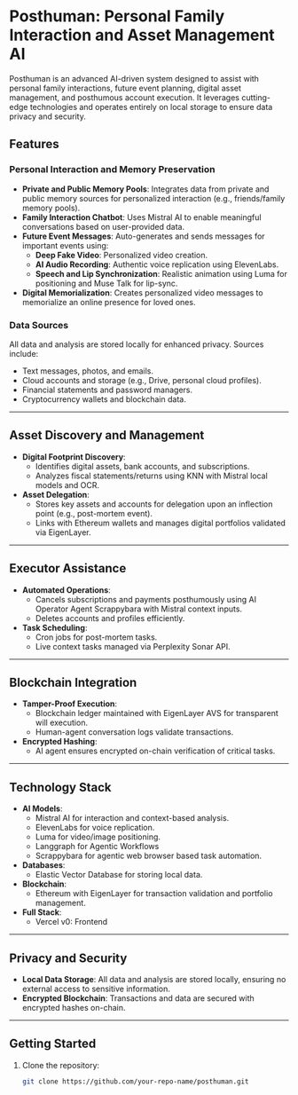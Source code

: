 # Posthuman: Personal Family Interaction and Asset Management AI

Posthuman is an advanced AI-driven system designed to assist with personal family interactions, future event planning, digital asset management, and posthumous account execution. It leverages cutting-edge technologies and operates entirely on local storage to ensure data privacy and security.

## Features

### Personal Interaction and Memory Preservation
- **Private and Public Memory Pools**: Integrates data from private and public memory sources for personalized interaction (e.g., friends/family memory pools).
- **Family Interaction Chatbot**: Uses Mistral AI to enable meaningful conversations based on user-provided data.
- **Future Event Messages**: Auto-generates and sends messages for important events using:
  - **Deep Fake Video**: Personalized video creation.
  - **AI Audio Recording**: Authentic voice replication using ElevenLabs.
  - **Speech and Lip Synchronization**: Realistic animation using Luma for positioning and Muse Talk for lip-sync.
- **Digital Memorialization**: Creates personalized video messages to memorialize an online presence for loved ones.

### Data Sources
All data and analysis are stored locally for enhanced privacy. Sources include:
- Text messages, photos, and emails.
- Cloud accounts and storage (e.g., Drive, personal cloud profiles).
- Financial statements and password managers.
- Cryptocurrency wallets and blockchain data.

---

## Asset Discovery and Management
- **Digital Footprint Discovery**:
  - Identifies digital assets, bank accounts, and subscriptions.
  - Analyzes fiscal statements/returns using KNN with Mistral local models and OCR.
- **Asset Delegation**:
  - Stores key assets and accounts for delegation upon an inflection point (e.g., post-mortem event).
  - Links with Ethereum wallets and manages digital portfolios validated via EigenLayer.

---

## Executor Assistance
- **Automated Operations**:
  - Cancels subscriptions and payments posthumously using AI Operator Agent Scrappybara with Mistral context inputs.
  - Deletes accounts and profiles efficiently.
- **Task Scheduling**:
  - Cron jobs for post-mortem tasks.
  - Live context tasks managed via Perplexity Sonar API.

---

## Blockchain Integration
- **Tamper-Proof Execution**:
  - Blockchain ledger maintained with EigenLayer AVS for transparent will execution.
  - Human-agent conversation logs validate transactions.
- **Encrypted Hashing**:
  - AI agent ensures encrypted on-chain verification of critical tasks.

---

## Technology Stack
- **AI Models**:
  - Mistral AI for interaction and context-based analysis.
  - ElevenLabs for voice replication.
  - Luma for video/image positioning.
  - Langgraph for Agentic Workflows
  - Scrappybara for agentic web browser based task automation.
- **Databases**:
  - Elastic Vector Database for storing local data.
- **Blockchain**:
  - Ethereum with EigenLayer for transaction validation and portfolio management.
- **Full Stack**:
  - Vercel v0: Frontend

---

## Privacy and Security
- **Local Data Storage**: All data and analysis are stored locally, ensuring no external access to sensitive information.
- **Encrypted Blockchain**: Transactions and data are secured with encrypted hashes on-chain.

---

## Getting Started
1. Clone the repository:
   ```bash
   git clone https://github.com/your-repo-name/posthuman.git

